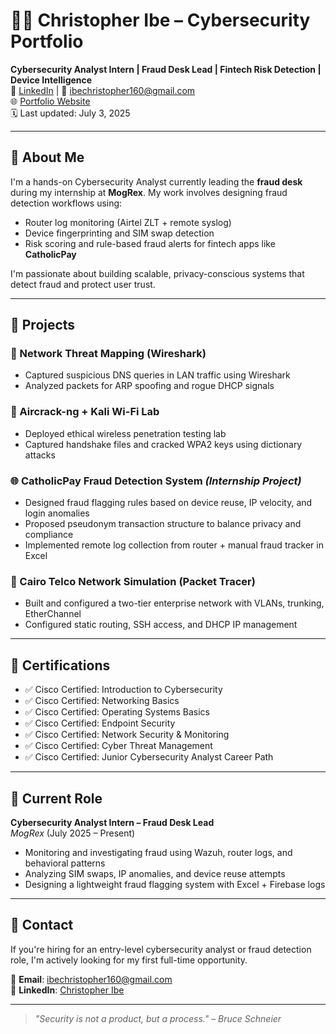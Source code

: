 # 👨‍💻 Christopher Ibe – Cybersecurity Portfolio

**Cybersecurity Analyst Intern | Fraud Desk Lead | Fintech Risk Detection | Device Intelligence**  
🔗 [LinkedIn](https://linkedin.com/in/christopher-ibe-26439a24b) | 📧 ibechristopher160@gmail.com  
🌐 [Portfolio Website](https://ibechristopheramogu.github.io/cybersecurity-portfolio/)  
🗓️ Last updated: July 3, 2025

---

## 🔐 About Me

I'm a hands-on Cybersecurity Analyst currently leading the **fraud desk** during my internship at **MogRex**. My work involves designing fraud detection workflows using:
- Router log monitoring (Airtel ZLT + remote syslog)
- Device fingerprinting and SIM swap detection
- Risk scoring and rule-based fraud alerts for fintech apps like **CatholicPay**

I'm passionate about building scalable, privacy-conscious systems that detect fraud and protect user trust.

---

## 🧪 Projects

### 📡 Network Threat Mapping (Wireshark)
- Captured suspicious DNS queries in LAN traffic using Wireshark
- Analyzed packets for ARP spoofing and rogue DHCP signals

### 🧰 Aircrack-ng + Kali Wi-Fi Lab
- Deployed ethical wireless penetration testing lab
- Captured handshake files and cracked WPA2 keys using dictionary attacks

### 🌐 CatholicPay Fraud Detection System *(Internship Project)*
- Designed fraud flagging rules based on device reuse, IP velocity, and login anomalies
- Proposed pseudonym transaction structure to balance privacy and compliance
- Implemented remote log collection from router + manual fraud tracker in Excel

### 🧱 Cairo Telco Network Simulation (Packet Tracer)
- Built and configured a two-tier enterprise network with VLANs, trunking, EtherChannel
- Configured static routing, SSH access, and DHCP IP management

---
## 🧾 Certifications

- ✅ Cisco Certified: Introduction to Cybersecurity  
- ✅ Cisco Certified: Networking Basics  
- ✅ Cisco Certified: Operating Systems Basics  
- ✅ Cisco Certified: Endpoint Security  
- ✅ Cisco Certified: Network Security & Monitoring  
- ✅ Cisco Certified: Cyber Threat Management  
- ✅ Cisco Certified: Junior Cybersecurity Analyst Career Path  

---

## 💼 Current Role

**Cybersecurity Analyst Intern – Fraud Desk Lead**  
*MogRex* (July 2025 – Present)  
- Monitoring and investigating fraud using Wazuh, router logs, and behavioral patterns  
- Analyzing SIM swaps, IP anomalies, and device reuse attempts  
- Designing a lightweight fraud flagging system with Excel + Firebase logs

---

## 📂 Contact

If you're hiring for an entry-level cybersecurity analyst or fraud detection role, I'm actively looking for my first full-time opportunity.

📧 **Email**: ibechristopher160@gmail.com  
🔗 **LinkedIn**: [Christopher Ibe](https://linkedin.com/in/christopher-ibe-26439a24b)

---

> *"Security is not a product, but a process." – Bruce Schneier*
